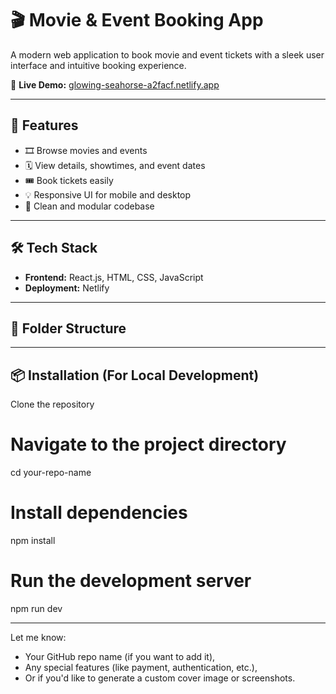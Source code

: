 # 🎬 Movie & Event Booking App

A modern web application to book movie and event tickets with a sleek user interface and intuitive booking experience.

🚀 **Live Demo:** [glowing-seahorse-a2facf.netlify.app](https://glowing-seahorse-a2facf.netlify.app/)

---

## 📌 Features

- 🎞️ Browse movies and events
- 🗓️ View details, showtimes, and event dates
- 🎟️ Book tickets easily
- 💡 Responsive UI for mobile and desktop
- 📂 Clean and modular codebase

---

## 🛠️ Tech Stack

- **Frontend:** React.js, HTML, CSS, JavaScript
- **Deployment:** Netlify

---

## 📁 Folder Structure


---

## 📦 Installation (For Local Development)
 Clone the repository

# Navigate to the project directory
cd your-repo-name

# Install dependencies
npm install

# Run the development server
npm run dev



---

Let me know:
- Your GitHub repo name (if you want to add it),
- Any special features (like payment, authentication, etc.),
- Or if you'd like to generate a custom cover image or screenshots.
